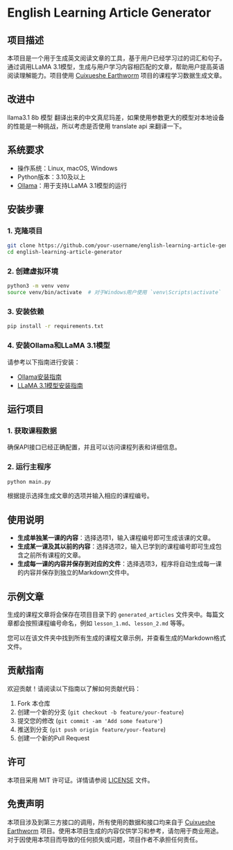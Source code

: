 
# English Learning Article Generator

## 项目描述

本项目是一个用于生成英文阅读文章的工具，基于用户已经学习过的词汇和句子。通过调用LLaMA 3.1模型，生成与用户学习内容相匹配的文章，帮助用户提高英语阅读理解能力。项目使用 [Cuixueshe Earthworm](https://github.com/cuixueshe/earthworm) 项目的课程学习数据生成文章。

## 改进中

llama3.1 8b 模型 翻译出来的中文真尼玛差，如果使用参数更大的模型对本地设备的性能是一种挑战，所以考虑是否使用 translate api 来翻译一下。

## 系统要求

- 操作系统：Linux, macOS, Windows
- Python版本：3.10及以上
- [Ollama](https://ollama.com/)：用于支持LLaMA 3.1模型的运行

## 安装步骤

### 1. 克隆项目

```bash
git clone https://github.com/your-username/english-learning-article-generator.git
cd english-learning-article-generator
```

### 2. 创建虚拟环境

```bash
python3 -m venv venv
source venv/bin/activate  # 对于Windows用户使用 `venv\Scripts\activate`
```

### 3. 安装依赖

```bash
pip install -r requirements.txt
```

### 4. 安装Ollama和LLaMA 3.1模型

请参考以下指南进行安装：

- [Ollama安装指南](https://ollama.com/)
- [LLaMA 3.1模型安装指南](https://ollama.com/library/llama3.1)

## 运行项目

### 1. 获取课程数据

确保API接口已经正确配置，并且可以访问课程列表和详细信息。

### 2. 运行主程序

```bash
python main.py
```

根据提示选择生成文章的选项并输入相应的课程编号。

## 使用说明

- **生成单独某一课的内容**：选择选项1，输入课程编号即可生成该课的文章。
- **生成某一课及其以前的内容**：选择选项2，输入已学到的课程编号即可生成包含之前所有课程的文章。
- **生成每一课的内容并保存到对应的文件**：选择选项3，程序将自动生成每一课的内容并保存到独立的Markdown文件中。

## 示例文章

生成的课程文章将会保存在项目目录下的 `generated_articles` 文件夹中。每篇文章都会按照课程编号命名，例如 `lesson_1.md`、`lesson_2.md` 等等。

您可以在该文件夹中找到所有生成的课程文章示例，并查看生成的Markdown格式文件。

## 贡献指南

欢迎贡献！请阅读以下指南以了解如何贡献代码：

1. Fork 本仓库
2. 创建一个新的分支 (`git checkout -b feature/your-feature`)
3. 提交您的修改 (`git commit -am 'Add some feature'`)
4. 推送到分支 (`git push origin feature/your-feature`)
5. 创建一个新的Pull Request

## 许可

本项目采用 MIT 许可证。详情请参阅 [LICENSE](LICENSE) 文件。

## 免责声明

本项目涉及到第三方接口的调用，所有使用的数据和接口均来自于 [Cuixueshe Earthworm](https://github.com/cuixueshe/earthworm) 项目。使用本项目生成的内容仅供学习和参考，请勿用于商业用途。对于因使用本项目而导致的任何损失或问题，项目作者不承担任何责任。
